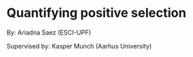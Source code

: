 # Quantifying positive selection

By: Ariadna Saez (ESCI-UPF)

Supervised by: Kasper Munch (Aarhus University)
